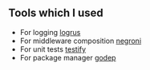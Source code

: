 ## Tools which I used

- For logging [logrus](https://github.com/Sirupsen/logrus)
- For middleware composition [negroni](https://github.com/urfave/negroni)
- For unit tests [testify](https://github.com/stretchr/testify)
- For package manager [godep](https://github.com/tools/godep)
